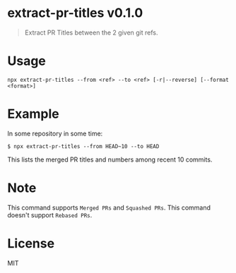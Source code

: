 # extract-pr-titles v0.1.0

> Extract PR Titles between the 2 given git refs.

# Usage

```
npx extract-pr-titles --from <ref> --to <ref> [-r|--reverse] [--format <format>]
```

# Example

In some repository in some time:

```console
$ npx extract-pr-titles --from HEAD~10 --to HEAD
```

This lists the merged PR titles and numbers among recent 10 commits.

# Note

This command supports `Merged PRs` and `Squashed PRs`. This command doesn't support `Rebased PRs`.

# License

MIT

